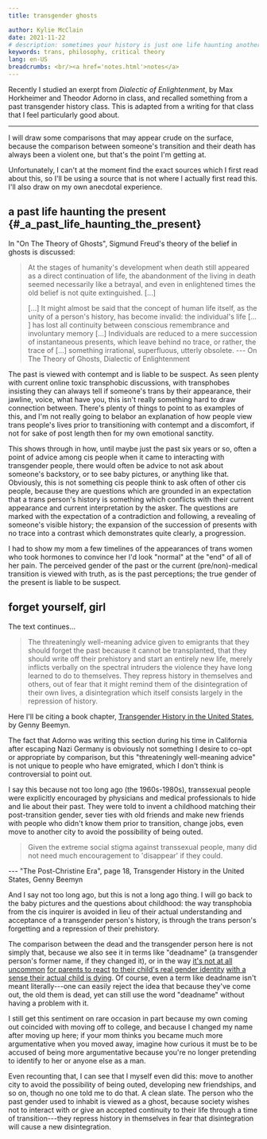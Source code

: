 ```yaml
---
title: transgender ghosts

author: Kylie McClain
date: 2021-11-22
# description: sometimes your history is just one life haunting another
keywords: trans, philosophy, critical theory
lang: en-US
breadcrumbs: <br/><a href='notes.html'>notes</a>
---
```


Recently I studied an exerpt from _Dialectic of Enlightenment_, by Max
Horkheimer and Theodor Adorno in class, and recalled something from a
past transgender history class. This is adapted from a writing for that
class that I feel particularly good about.

---

I will draw some comparisons that may appear crude on the surface,
because the comparison between someone's transition and their death has
always been a violent one, but that's the point I'm getting at.

Unfortunately, I can't at the moment find the exact sources which I
first read about this, so I'll be using a source that is not where I
actually first read this. I'll also draw on my own anecdotal experience.

## a past life haunting the present {#\_a_past_life_haunting_the_present}

In \"On The Theory of Ghosts\", Sigmund Freud's theory of the belief in
ghosts is discussed:

> At the stages of humanity's development when death still appeared as a
> direct continuation of life, the abandonment of the living in death
> seemed necessarily like a betrayal, and even in enlightened times the
> old belief is not quite extinguished. \[...​\]
>
> \[...​\] It might almost be said that the concept of human life itself,
> as the unity of a person's history, has become invalid: the
> individual's life \[...​\] has lost all continuity between conscious
> remembrance and involuntary memory \[...​\] Individuals are reduced to
> a mere succession of instantaneous presents, which leave behind no
> trace, or rather, the trace of \[...​\] something irrational,
> superfluous, utterly obsolete.
> --- On The Theory of Ghosts, Dialectic of Enlightenment

The past is viewed with contempt and is liable to be suspect. As seen
plenty with current online toxic transphobic discussions, with
transphobes insisting they can always tell if someone's trans by their
appearance, their jawline, voice, what have you, this isn't really
something hard to draw connection between. There's plenty of things to
point to as examples of this, and I'm not really going to belabor an
explanation of how people view trans people's lives prior to
transitioning with contempt and a discomfort, if not for sake of post
length then for my own emotional sanctity.

This shows through in how, until maybe just the past six years or so,
often a point of advice among cis people when it came to interacting
with transgender people, there would often be advice to not ask about
someone's backstory, or to see baby pictures, or anything like that.
Obviously, this is not something cis people think to ask often of other
cis people, because they are questions which are grounded in an
expectation that a trans person's history is something which conflicts
with their current appearance and current interpretation by the asker.
The questions are marked with the expectation of a contradiction and
following, a revealing of someone's visible history; the expansion of
the succession of presents with no trace into a contrast which
demonstrates quite clearly, a progression.

I had to show my mom a few timelines of the appearances of trans women
who took hormones to convince her I'd look \"normal\" at the \"end\" of
all of her pain. The perceived gender of the past or the current
(pre/non)-medical transition is viewed with truth, as is the past
perceptions; the true gender of the present is liable to be suspect.

## forget yourself, girl

The text continues...​

> The threateningly well-meaning advice given to emigrants that they
> should forget the past because it cannot be transplanted, that they
> should write off their prehistory and start an entirely new life,
> merely inflicts verbally on the spectral intruders the violence they
> have long learned to do to themselves. They repress history in
> themselves and others, out of fear that it might remind them of the
> disintegration of their own lives, a disintegration which itself
> consists largely in the repression of history.

Here I'll be citing a book chapter, [Transgender History in the United
States](https://www.umass.edu/stonewall/sites/default/files/Infoforandabout/transpeople/genny_beemyn_transgender_history_in_the_united_states.pdf),
by Genny Beemyn.

The fact that Adorno was writing this section during his time in
California after escaping Nazi Germany is obviously not something I
desire to co-opt or appropriate by comparison, but this \"threateningly
well-meaning advice\" is not unique to people who have emigrated, which
I don't think is controversial to point out.

I say this because not too long ago (the 1960s-1980s), transsexual
people were explicitly encouraged by physicians and medical
professionals to hide and lie about their past. They were told to invent
a childhood matching their post-transition gender, sever ties with old
friends and make new friends with people who didn't know them prior to
transition, change jobs, even move to another city to avoid the
possibility of being outed.

> Given the extreme social stigma against transsexual people, many did
> not need much encouragement to \'disappear\' if they could.

--- \"The Post-Christine Era\", page 18, Transgender History in the
United States, Genny Beemyn

And I say not too long ago, but this is not a long ago thing. I will go
back to the baby pictures and the questions about childhood: the way
transphobia from the cis inquirer is avoided in lieu of their actual
understanding and acceptance of a transgender person's history, is
through the trans person's forgetting and a repression of their
prehistory.

The comparison between the dead and the transgender person here is not
simply that, because we also see it in terms like \"deadname\" (a
transgender person's former name, if they changed it), or in the way
[it's not at all
uncommon](https://www.nytimes.com/2019/10/18/opinion/sunday/gender-transition-death-grief.html)
[for parents to
react](https://www.theatlantic.com/family/archive/2020/07/i-love-my-trans-daughter-but-im-still-struggling/613786/)
[to their child's real gender
identity](https://www.justplainbeth.com/you-can-grieve-and-support-your-child/)
[with a sense their actual child is
dying](https://www.sciendo.com/article/10.2478/genst-2020-0011). Of
course, even a term like deadname isn't meant literally---​one can easily
reject the idea that because they've come out, the old them is dead, yet
can still use the word \"deadname\" without having a problem with it.

I still get this sentiment on rare occasion in part because my own
coming out coincided with moving off to college, and because I changed
my name after moving up here; if your mom thinks you became much more
argumentative when you moved away, imagine how curious it must be to be
accused of being more argumentative because you're no longer pretending
to identify to her or anyone else as a man.

Even recounting that, I can see that I myself even did this: move to
another city to avoid the possibility of being outed, developing new
friendships, and so on, though no one told me to do that. A clean slate.
The person who the past gender used to inhabit is viewed as a ghost,
because society wishes not to interact with or give an accepted
continuity to their life through a time of transition---​they repress
history in themselves in fear that disintegration will cause a new
disintegration.
